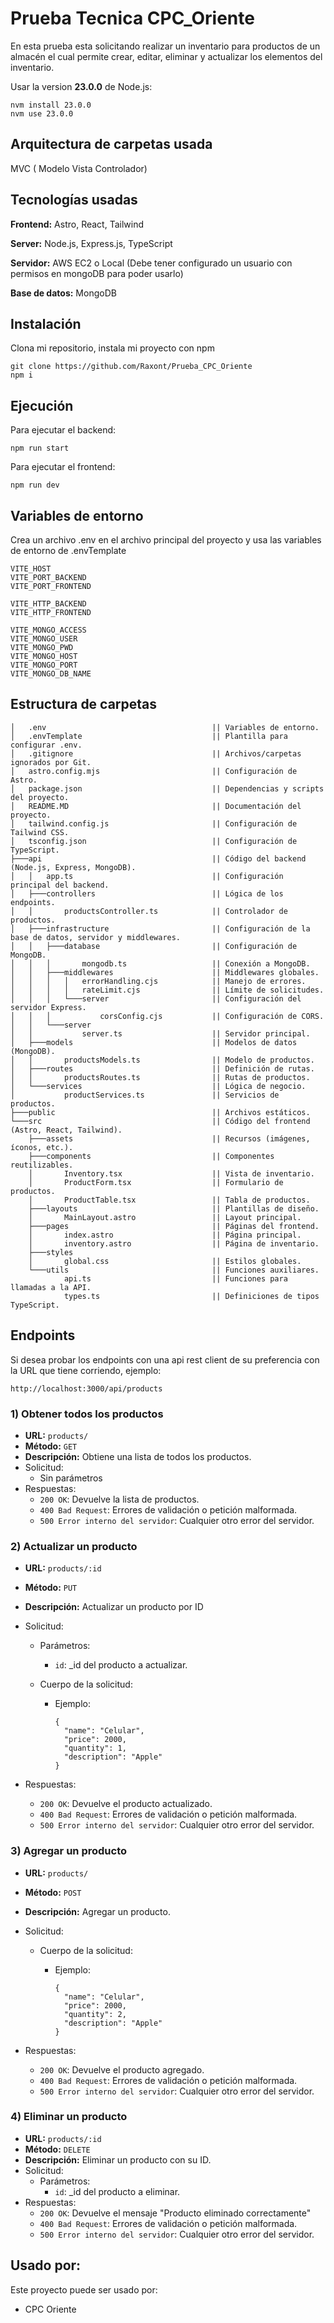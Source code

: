 # Prueba Tecnica CPC_Oriente

En esta prueba esta solicitando realizar un inventario para productos de un almacén el cual permite crear, editar, eliminar y actualizar los elementos del inventario.

Usar la version **23.0.0** de Node.js:

```
nvm install 23.0.0
nvm use 23.0.0
```

## Arquitectura de carpetas usada

MVC ( Modelo Vista Controlador)

## Tecnologías usadas

**Frontend:** Astro, React, Tailwind

**Server:** Node.js, Express.js, TypeScript

**Servidor:** AWS EC2 o Local (Debe tener configurado un usuario con permisos en mongoDB para poder usarlo)

**Base de datos:** MongoDB

## Instalación

Clona mi repositorio, instala mi proyecto con npm

```
git clone https://github.com/Raxont/Prueba_CPC_Oriente
npm i
```

## Ejecución

Para ejecutar el backend:

```
npm run start
```

Para ejecutar el frontend:

```
npm run dev
```

## Variables de entorno

Crea un archivo .env en el archivo principal del proyecto y usa las variables de entorno de .envTemplate

```
VITE_HOST
VITE_PORT_BACKEND
VITE_PORT_FRONTEND

VITE_HTTP_BACKEND
VITE_HTTP_FRONTEND

VITE_MONGO_ACCESS
VITE_MONGO_USER
VITE_MONGO_PWD
VITE_MONGO_HOST
VITE_MONGO_PORT
VITE_MONGO_DB_NAME
```

## Estructura de carpetas

```
│   .env                                     || Variables de entorno.
│   .envTemplate                             || Plantilla para configurar .env.
│   .gitignore                               || Archivos/carpetas ignorados por Git.
│   astro.config.mjs                         || Configuración de Astro.
│   package.json                             || Dependencias y scripts del proyecto.
│   README.MD                                || Documentación del proyecto.
│   tailwind.config.js                       || Configuración de Tailwind CSS.
│   tsconfig.json                            || Configuración de TypeScript.
├───api                                      || Código del backend (Node.js, Express, MongoDB).
│   │   app.ts                               || Configuración principal del backend.
│   ├───controllers                          || Lógica de los endpoints.
│   │       productsController.ts            || Controlador de productos. 
│   ├───infrastructure                       || Configuración de la base de datos, servidor y middlewares.
│   │   ├───database                         || Configuración de MongoDB.
│   │   │       mongodb.ts                   || Conexión a MongoDB.
│   │   ├───middlewares                      || Middlewares globales.
│   │   │   │   errorHandling.cjs            || Manejo de errores.
│   │   │   │   rateLimit.cjs                || Límite de solicitudes.
│   │   │   └───server                       || Configuración del servidor Express.
│   │   │           corsConfig.cjs           || Configuración de CORS.
│   │   └───server
│   │           server.ts                    || Servidor principal.
│   ├───models                               || Modelos de datos (MongoDB).
│   │       productsModels.ts                || Modelo de productos.
│   ├───routes                               || Definición de rutas.
│   │       productsRoutes.ts                || Rutas de productos.
│   └───services                             || Lógica de negocio.
│           productServices.ts               || Servicios de productos.
├───public                                   || Archivos estáticos.
└───src                                      || Código del frontend (Astro, React, Tailwind).
    ├───assets                               || Recursos (imágenes, íconos, etc.).
    ├───components                           || Componentes reutilizables.
    │       Inventory.tsx                    || Vista de inventario.
    │       ProductForm.tsx                  || Formulario de productos.
    │       ProductTable.tsx                 || Tabla de productos.
    ├───layouts                              || Plantillas de diseño.
    │       MainLayout.astro                 || Layout principal.
    ├───pages                                || Páginas del frontend.
    │       index.astro                      || Página principal.
    │       inventory.astro                  || Página de inventario.
    ├───styles
    │       global.css                       || Estilos globales.
    └───utils                                || Funciones auxiliares.
            api.ts                           || Funciones para llamadas a la API.
            types.ts                         || Definiciones de tipos TypeScript.
```

## Endpoints

Si desea probar los endpoints con una api rest client de su preferencia con la URL que tiene corriendo, ejemplo:

```web-idl
http://localhost:3000/api/products
```

### **1) Obtener todos los productos**

- **URL:** `products/`
- **Método:** `GET`
- **Descripción:** Obtiene una lista de todos los productos.
- Solicitud:
  - Sin parámetros
- Respuestas:
  - `200 OK`: Devuelve la lista de productos.
  - `400 Bad Request`: Errores de validación o petición malformada.
  - `500 Error interno del servidor`: Cualquier otro error del servidor.

### **2) Actualizar un producto**

- **URL:** `products/:id`

- **Método:** `PUT`

- **Descripción:** Actualizar un producto por ID

- Solicitud:

  - Parámetros:

    - `id`: _id del producto a actualizar.

  - Cuerpo de la solicitud:

    - Ejemplo:

      ```
      {
        "name": "Celular",
        "price": 2000,
        "quantity": 1,
        "description": "Apple"
      }
      ```

- Respuestas:

  - `200 OK`: Devuelve el producto actualizado.
  - `400 Bad Request`: Errores de validación o petición malformada.
  - `500 Error interno del servidor`: Cualquier otro error del servidor.

### **3) Agregar un producto**

- **URL:** `products/`

- **Método:** `POST`

- **Descripción:** Agregar un producto.

- Solicitud:

  - Cuerpo de la solicitud:

    - Ejemplo:

      ```
      {
        "name": "Celular",
        "price": 2000,
        "quantity": 2,
        "description": "Apple"
      }
      ```

- Respuestas:

  - `200 OK`: Devuelve el producto agregado.
  - `400 Bad Request`: Errores de validación o petición malformada.
  - `500 Error interno del servidor`: Cualquier otro error del servidor.

### **4) Eliminar un producto**

- **URL:** `products/:id`
- **Método:** `DELETE`
- **Descripción:** Eliminar un producto con su ID.
- Solicitud:
  - Parámetros:
    - `id`: _id del producto a eliminar.
- Respuestas:
  - `200 OK`: Devuelve el mensaje "Producto eliminado correctamente"
  - `400 Bad Request`: Errores de validación o petición malformada.
  - `500 Error interno del servidor`: Cualquier otro error del servidor.

## Usado por:

Este proyecto puede ser usado por:

- CPC Oriente